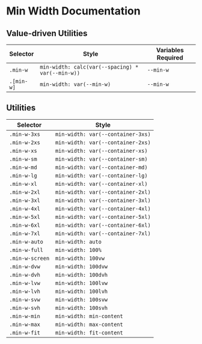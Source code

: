 # Min Width Documentation

## Value-driven Utilities

| Selector   | Style                                            | Variables Required |
| ---------- | ------------------------------------------------ | ------------------ |
| `.min-w`   | `min-width: calc(var(--spacing) * var(--min-w))` | `--min-w`          |
| `.[min-w]` | `min-width: var(--min-w)`                        | `--min-w`          |

## Utilities

| Selector        | Style                             |
| --------------- | --------------------------------- |
| `.min-w-3xs`    | `min-width: var(--container-3xs)` |
| `.min-w-2xs`    | `min-width: var(--container-2xs)` |
| `.min-w-xs`     | `min-width: var(--container-xs)`  |
| `.min-w-sm`     | `min-width: var(--container-sm)`  |
| `.min-w-md`     | `min-width: var(--container-md)`  |
| `.min-w-lg`     | `min-width: var(--container-lg)`  |
| `.min-w-xl`     | `min-width: var(--container-xl)`  |
| `.min-w-2xl`    | `min-width: var(--container-2xl)` |
| `.min-w-3xl`    | `min-width: var(--container-3xl)` |
| `.min-w-4xl`    | `min-width: var(--container-4xl)` |
| `.min-w-5xl`    | `min-width: var(--container-5xl)` |
| `.min-w-6xl`    | `min-width: var(--container-6xl)` |
| `.min-w-7xl`    | `min-width: var(--container-7xl)` |
| `.min-w-auto`   | `min-width: auto`                 |
| `.min-w-full`   | `min-width: 100%`                 |
| `.min-w-screen` | `min-width: 100vw`                |
| `.min-w-dvw`    | `min-width: 100dvw`               |
| `.min-w-dvh`    | `min-width: 100dvh`               |
| `.min-w-lvw`    | `min-width: 100lvw`               |
| `.min-w-lvh`    | `min-width: 100lvh`               |
| `.min-w-svw`    | `min-width: 100svw`               |
| `.min-w-svh`    | `min-width: 100svh`               |
| `.min-w-min`    | `min-width: min-content`          |
| `.min-w-max`    | `min-width: max-content`          |
| `.min-w-fit`    | `min-width: fit-content`          |
